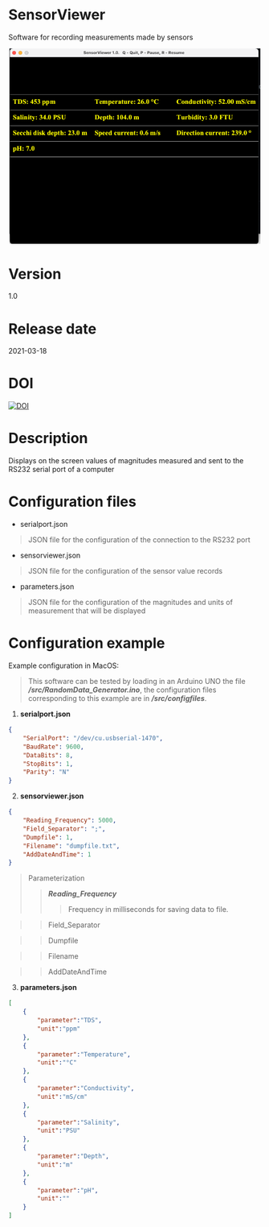 # SensorViewer

Software for recording measurements made by sensors

<p align="center">
<img src="/image/SensorViewer_Screenshot.png" width="500">
</p>

# Version

1.0

# Release date

2021-03-18

# DOI

[![DOI](https://zenodo.org/badge/DOI/10.5281/zenodo.7955233.svg)](https://doi.org/10.5281/zenodo.7955233)

# Description

Displays on the screen values of magnitudes measured and sent to the RS232 serial port of a computer  

# Configuration files

- serialport.json
> JSON file for the configuration of the connection to the RS232 port
- sensorviewer.json
> JSON file for the configuration of the sensor value records
- parameters.json
> JSON file for the configuration of the magnitudes and units of measurement that will be displayed

# Configuration example

Example configuration in MacOS: 

> This software can be tested by loading in an Arduino UNO the file ***/src/RandomData_Generator.ino***, the configuration files corresponding to this example are in ***/src/configfiles***.

1. **serialport.json**

```json
{
    "SerialPort": "/dev/cu.usbserial-1470",
    "BaudRate": 9600,
    "DataBits": 8,
    "StopBits": 1,
    "Parity": "N"
}     
```

2. **sensorviewer.json**

```json
{
    "Reading_Frequency": 5000,
    "Field_Separator": ";",
    "Dumpfile": 1,
    "Filename": "dumpfile.txt",
    "AddDateAndTime": 1
}
```
> Parameterization
> > ***Reading_Frequency***
> > > Frequency in milliseconds for saving data to file.

> > Field_Separator

> > Dumpfile

> > Filename

> > AddDateAndTime

3. **parameters.json**

```json
[
    {
        "parameter":"TDS",
        "unit":"ppm"
    },
    {
        "parameter":"Temperature",
        "unit":"°C"
    },
    {
        "parameter":"Conductivity",
        "unit":"mS/cm"
    },
    {
        "parameter":"Salinity",
        "unit":"PSU"
    },
    {
        "parameter":"Depth",
        "unit":"m"
    },
    {
        "parameter":"pH",
        "unit":""
    }
] 
```
